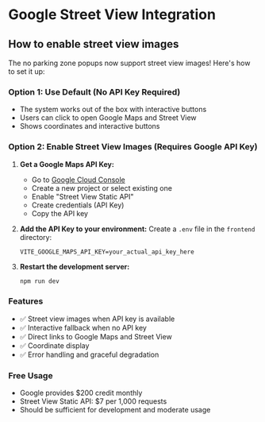 # Google Street View Integration

## How to enable street view images

The no parking zone popups now support street view images! Here's how to set it up:

### Option 1: Use Default (No API Key Required)
- The system works out of the box with interactive buttons
- Users can click to open Google Maps and Street View
- Shows coordinates and interactive buttons

### Option 2: Enable Street View Images (Requires Google API Key)

1. **Get a Google Maps API Key:**
   - Go to [Google Cloud Console](https://console.cloud.google.com/)
   - Create a new project or select existing one
   - Enable "Street View Static API"
   - Create credentials (API Key)
   - Copy the API key

2. **Add the API Key to your environment:**
   Create a `.env` file in the `frontend` directory:
   ```
   VITE_GOOGLE_MAPS_API_KEY=your_actual_api_key_here
   ```

3. **Restart the development server:**
   ```bash
   npm run dev
   ```

### Features
- ✅ Street view images when API key is available
- ✅ Interactive fallback when no API key
- ✅ Direct links to Google Maps and Street View
- ✅ Coordinate display
- ✅ Error handling and graceful degradation

### Free Usage
- Google provides $200 credit monthly
- Street View Static API: $7 per 1,000 requests
- Should be sufficient for development and moderate usage
